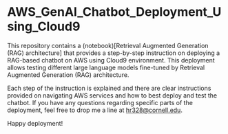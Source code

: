 # AWS_GenAI_Chatbot_Deployment_Using_Cloud9
This repository contains a (notebook)[Retrieval Augmented Generation (RAG) architecture] that provides a step-by-step instruction on deploying a RAG-based chatbot on AWS using Cloud9 environment. This deployment allows testing different large language models fine-tuned by Retrieval Augmented Generation (RAG) architecture.

Each step of the instruction is explained and there are clear instructions provided on navigating AWS services and how to best deploy and test the chatbot. If you have any questions regarding specific parts of the deployment, feel free to drop me a line at hr328@cornell.edu.

Happy deployment!
